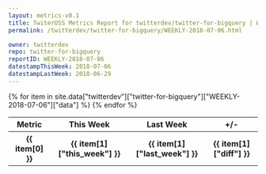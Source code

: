 ```yaml
---
layout: metrics-v0.1
title: TwiterOSS Metrics Report for twitterdev/twitter-for-bigquery | WEEKLY-2018-07-06 | 2018-07-06
permalink: /twitterdev/twitter-for-bigquery/WEEKLY-2018-07-06.html

owner: twitterdev
repo: twitter-for-bigquery
reportID: WEEKLY-2018-07-06
datestampThisWeek: 2018-07-06
datestampLastWeek: 2018-06-29
---
```


<table style="width: 100%">
    <tr>
        <th>Metric</th>
        <th>This Week</th>
        <th>Last Week</th>
        <th>+/-</th>
    </tr>
    {% for item in site.data["twitterdev"]["twitter-for-bigquery"]["WEEKLY-2018-07-06"]["data"] %}
    <tr>
        <th>{{ item[0] }}</th>
        <th>{{ item[1]["this_week"] }}</th>
        <th>{{ item[1]["last_week"] }}</th>
        <th>{{ item[1]["diff"] }}</th>
    </tr>
    {% endfor %}
</table>

